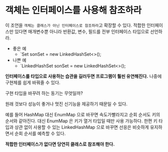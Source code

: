 # 객체는 인터페이스를 사용해 참조하라

이 조언을 `객체는 클래스가 아닌 인터페이스로 참조하라`고 확장할 수 있다. 적합한 인터페이스만 있다면 매개변수뿐 아니라 반환값, 변수, 필드를 전부 인터페이스 타입으로 선언하라.

- 좋은 예
  - `Set<Son> sonSet = new LinkedHashSet<>();
- 나쁜 예
  - `LinkedHashSet<Son> sonSet = new LinkedHashSet<>();
  
__인터페이스를 타입으로 사용하는 습관을 길러두면 프로그램이 훨씬 유연해진다.__ 나중에 구현체를 쉽게 바꿔줄 수 있다.

구현 타입을 바꾸려 하는 동기는 무엇일까?

원래 것보다 성능이 좋거나 멋진 신기능을 제공하기 때문일 수 있다. 

예를 들어 HashMap 대신 EnumMap 으로 바꾸면 속도가빨라지고 순회 순서도 키의 순서와 같아진다. 대신 EnumMap 은 키가 열거 타입일 때만 사용 가능하다.
한편 키 타입과 상관 없이 사용할 수 있는 LinkedHashMap 으로 바꾸면 선응은 비슷하게 유지하면서 순회 순서를 예측할 수 있다.

__적합한 인터페이스가 없다면 당연히 클래스로 참조해야 한다.__

